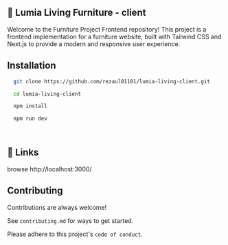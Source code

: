 
## 🚀 Lumia Living Furniture - client
Welcome to the Furniture Project Frontend repository! This project is a frontend implementation for a furniture website, built with Tailwind CSS and Next.js to provide a modern and responsive user experience.


## Installation
```bash
  git clone https://github.com/rezaul01101/lumia-living-client.git

  cd lumia-living-client

  npm install

  npm run dev

  
```
    
## 🔗 Links

browse http://localhost:3000/

## Contributing

Contributions are always welcome!

See `contributing.md` for ways to get started.

Please adhere to this project's `code of conduct`.

